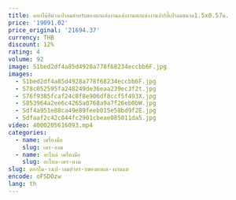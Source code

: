 ```yaml
---
title: ดอกไม้สีม่วงเป่าลมสำหรับของตกแต่งงานแต่งงานตกแต่งงานปาร์ตี้เป่าลมขนาด1.5x0.57ม.
price: '19091.02'
price_original: '21694.37'
currency: THB
discount: 12%
rating: 4
volume: 92
image: S1bed2df4a85d4928a778f68234eccbb6F.jpg
images:
  - S1bed2df4a85d4928a778f68234eccbb6F.jpg
  - S78c052595fa248249de36eaa239ec3f2t.jpg
  - S76f9385fcaf24c8f8e906df8ccf5f493X.jpg
  - S853964a2ee6c4265a0768a9a7f26eb0bW.jpg
  - Sdf4a951e88ca49e89feeb015e58bd9f2E.jpg
  - Sdfaaf2c42c844fc2901cbeae085011da5.jpg
video: 4000205616093.mp4
categories:
  - name: เครื่องมือ
    slug: เคร-องม
  - name: อะไหล่ เครื่องมือ
    slug: อะไหล-เคร-องม
slug: ดอกไม-วงเป-าลมสำหร-บของตกแต-งงานแต
encode: oFSDOzw
lang: th
---
```

  